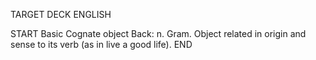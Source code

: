 TARGET DECK
ENGLISH

START
Basic
Cognate object
Back: n. Gram. Object related in origin and sense to its verb (as in live a good life).
END
